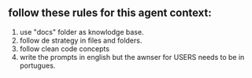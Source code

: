 ## follow these rules for this agent context:

1. use "docs" folder as knowlodge base.
2. follow de strategy in files and folders.
3. follow clean code concepts
4. write the prompts in english but the awnser for USERS needs to be in portugues.